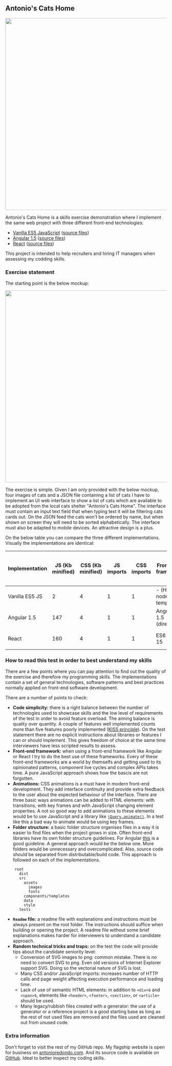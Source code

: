 ## Antonio's Cats Home

<img align="center" src="http://i.imgur.com/mv8lPf8.png" height="600px" />

Antonio's Cats Home is a skills exercise demonstration where I implement the same web project with three different front-end technologies:
- [Vanilla ES5 JavaScript](https://antonioredondo.github.io/AntoniosCatsHome/vanillaJavaScript/README.htm) ([source files](https://github.com/AntonioRedondo/AntoniosCatsHome/tree/master/vanillaJavaScript))
- [Angular 1.5](https://antonioredondo.github.io/AntoniosCatsHome/angular1.5/README.htm) ([source files](https://github.com/AntonioRedondo/AntoniosCatsHome/tree/master/angular1.5))
- [React](https://antonioredondo.github.io/AntoniosCatsHome/react/README.htm) ([source files](https://github.com/AntonioRedondo/AntoniosCatsHome/tree/master/react))

This project is intended to help recruiters and hiring IT managers when assessing my codding skills.

### Exercise statement

The starting point is the below mockup:

<img align="center" src="http://i.imgur.com/gouHjEJ.png" height="600px" />

The exercise is simple. Given I am only provided with the below mockup, four images of cats and a JSON file containing a list of cats I have to implement an UI web interface to show a list of cats which are available to be adopted from the local cats shelter "Antonio's Cats Home". The interface must contain an input text field that when typing text it will be filtering cats cards out. On the JSON feed the cats won't be ordered by name, but when shown on screen they will need to be sorted alphabetically. The interface must also be adapted to mobile devices. An attractive design is a plus.

On the below table you can compare the three different implementations. Visually the implementations are identical:

| Implementation | JS (Kb minified) | CSS (Kb minified) | JS imports | CSS imports | Front-end framework | Other libraries | CSS Framework | Animations | Selectable cards | Building tools | Server | Tests | Readme file | Project ready out of the box
| --- | --- | --- | --- | --- | --- | --- | --- | --- | --- | --- | --- | --- | --- | --- |
| Vanilla ES5 JS | 2 | 4 | 1 | 1 | - (HTML node as template) | - | LESS (with BEM) | Yes | Yes | NPM, Gulp | Node.js | Karma, Jasmine, PhantomJS | HTML | On Dist folder |
| Angular 1.5 | 147 | 4 | 1 | 1 | Angular 1.5 (directive) | - | LESS (with BEM) | Yes | Yes | NPM, Gulp | Node.js | Karma, Jasmine, PhantomJS | HTML | On Dist folder |
| React | 160 | 4 | 1 | 1 | ES6 React 15 | Redux | LESS (with BEM) | Yes | Yes |  NPM, Gulp, Browserify | Node.js | Karma, Jasmine, PhantomJS | HTML | On Dist folder |

### How to read this test in order to best understand my skills
There are a few points where you can pay attention to find out the quality of the exercise and therefore my programming skills. The implementations contain a set of general technologies, software patterns and best practices normally applied on front-end software development.

There are a number of points to check:
- **Code simplicity:** there is a right balance between the number of technologies used to showcase skills and the low level of requirements of the test in order to avoid feature overload. The aiming balance is quality over quantity. A couple of features well implemented counts more than five features poorly implemented ([KISS principle](https://en.wikipedia.org/wiki/KISS_principle])). On the test statement there are no explicit instructions about libraries or features I can or should implement. This gives freedom of choice at the same time interviewers have less scripted results to assess.
- **Front-end framework:** when using a front-end framework like Angular or React I try to do the best use of these frameworks. Every of these front-end frameworks are a world by themselfs and getting used to its opinionated patterns, component live cycles and complex APIs takes time. A pure JavaScript approach shows how the bascis are not forgotten.
- **Animations:** CSS animations is a must have in modern front-end development. They add interface continuity and provide extra feedback to the user about the expected behaviour of the interface. There are three basic ways animations can be added to HTML elements: with transitions, with key frames and with JavaScript changing element properties. A not so good way to add animations to these elements would be to use JavaScript and a library like [`jQuery.animate()`](http://api.jquery.com/animate). In a test like this a bad way to animate would be using key frames.
- **Folder structure:** a basic folder structure organises files in a way it is easier to find files when the project grows in size. Often front-end libraries have its own folder structure guidelines. For Angular [this](http://stackoverflow.com/questions/18542353/angularjs-folder-structure) is a good guideline. A general approach would be the below one. More folders would be unnecessary and overcomplicated. Also, source code should be separated from distributable/build code. This approach is followed on each of the implementations.
```
    root
      dist
      src
        assets
          images
          fonts
        components/templates
        data
        style
      tests
```
- **`Readme` file:** a readme file with explanations and instructions must be always present on the root folder. The instructions should suffice when building or opening the project. A readme file without some brief explanations makes harder for interviewers to understand a candidate approach.
- **Random technical tricks and traps:** on the test the code will provide tips about the candidate seniority level:
  - Conversion of SVG images to png: common mistake. There is no need to convert SVG to png. Even old versions of Internet Explorer support SVG. Doing so the vectorial nature of SVG is lost.
  - Many CSS and/or JavaScript imports: increases number of HTTP calls and page weight affecting execution performance and loading time.
  - Lack of use of semantic HTML elements: in addition to `<div>`s and `<span>`s, elements like `<header>`, `<footer>`, `<section>`, or `<article>` should be used.
  - Many legacy/rubbish files created with a generator: the use of a generator or a reference project is a good starting base as long as the rest of not used files are removed and the files used are cleaned out from unused code.

### Extra information
Don't forget to visit the rest of my GitHub repo. My flagship website is open for business on [antonioredondo.com](http://antonioredondo.com). And its source code is available on [GitHub](https://github.com/AntonioRedondo/antonioredondo.com-v3). Ideal to better inspect my coding skills.
